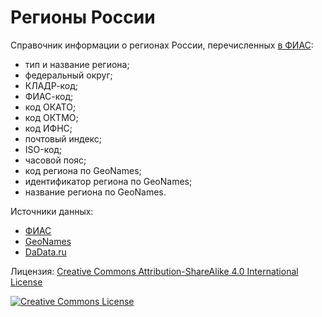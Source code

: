 # Регионы России

Справочник информации о регионах России, перечисленных [в ФИАС](https://fias.nalog.ru/):

- тип и название региона;
- федеральный округ;
- КЛАДР-код;
- ФИАС-код;
- код ОКАТО;
- код ОКТМО;
- код ИФНС;
- почтовый индекс;
- ISO-код;
- часовой пояс;
- код региона по GeoNames;
- идентификатор региона по GeoNames;
- название региона по GeoNames.

Источники данных:
- [ФИАС](https://fias.nalog.ru/)
- [GeoNames](https://www.geonames.org/)
- [DaData.ru](https://dadata.ru/)

<p>Лицензия: <a rel="license" href="http://creativecommons.org/licenses/by-sa/4.0/">Creative Commons Attribution-ShareAlike 4.0 International License</a></p>

<p><a rel="license" href="http://creativecommons.org/licenses/by-sa/4.0/"><img alt="Creative Commons License" style="border-width:0" src="https://i.creativecommons.org/l/by-sa/4.0/88x31.png" /></a></p>
